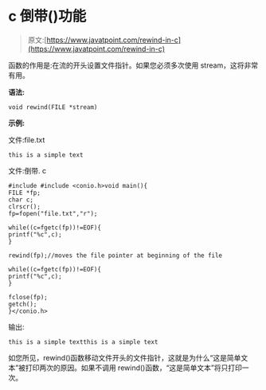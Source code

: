 # c 倒带()功能

> 原文:[https://www.javatpoint.com/rewind-in-c](https://www.javatpoint.com/rewind-in-c)

函数的作用是:在流的开头设置文件指针。如果您必须多次使用 stream，这将非常有用。

**语法:**

```
void rewind(FILE *stream)

```

**示例:**

文件:file.txt

```
this is a simple text

```

文件:倒带. c

```
#include #include <conio.h>void main(){
FILE *fp;
char c;
clrscr();
fp=fopen("file.txt","r");

while((c=fgetc(fp))!=EOF){
printf("%c",c);
}

rewind(fp);//moves the file pointer at beginning of the file

while((c=fgetc(fp))!=EOF){
printf("%c",c);
}

fclose(fp);  
getch();  
}</conio.h> 
```

输出:

```
this is a simple textthis is a simple text

```

如您所见，rewind()函数移动文件开头的文件指针，这就是为什么“这是简单文本”被打印两次的原因。如果不调用 rewind()函数，“这是简单文本”将只打印一次。